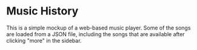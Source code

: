 # Music History

This is a simple mockup of a web-based music player. Some of the songs are loaded from a JSON file, including the songs that are available after clicking "more" in the sidebar. 